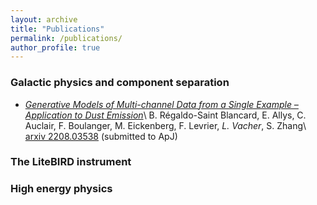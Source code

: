 ```yaml
---
layout: archive
title: "Publications"
permalink: /publications/
author_profile: true
---
```


### Galactic physics and component separation

- [*Generative Models of Multi-channel Data from a Single Example – Application to Dust Emission*](_publications/2022-08-06-multifreq-WPH)\\
B. Régaldo-Saint Blancard, E. Allys, C. Auclair, F. Boulanger, M. Eickenberg, F. Levrier, *L. Vacher*, S. Zhang\\
[arxiv 2208.03538](https://arxiv.org/pdf/2208.03538.pdf) (submitted to ApJ)


### The LiteBIRD instrument

### High energy physics
